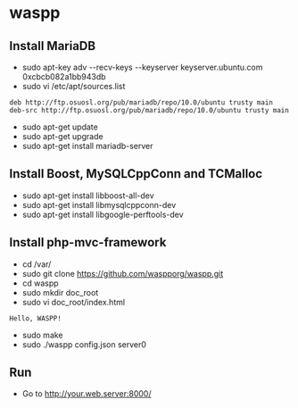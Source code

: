 waspp
=====

Install MariaDB
---------------
* sudo apt-key adv --recv-keys --keyserver keyserver.ubuntu.com 0xcbcb082a1bb943db
* sudo vi /etc/apt/sources.list
```
deb http://ftp.osuosl.org/pub/mariadb/repo/10.0/ubuntu trusty main
deb-src http://ftp.osuosl.org/pub/mariadb/repo/10.0/ubuntu trusty main
```

* sudo apt-get update
* sudo apt-get upgrade
* sudo apt-get install mariadb-server

Install Boost, MySQLCppConn and TCMalloc
----------------------------------------
* sudo apt-get install libboost-all-dev
* sudo apt-get install libmysqlcppconn-dev
* sudo apt-get install libgoogle-perftools-dev

Install php-mvc-framework
-------------------------
* cd /var/
* sudo git clone https://github.com/waspporg/waspp.git
* cd waspp
* sudo mkdir doc_root
* sudo vi doc_root/index.html
```
Hello, WASPP!
```

* sudo make
* sudo ./waspp config.json server0

Run
---
* Go to http://your.web.server:8000/
